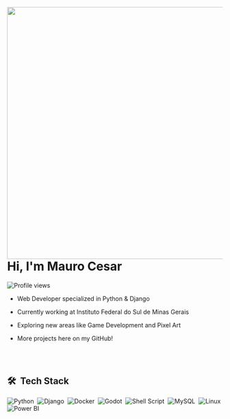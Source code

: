 <img align="right" height="590em" src="https://raw.githubusercontent.com/gist/maurocesarjunior/df49a37d7cf01d1c0680eec8d574b295/raw/eb534573dc58523e36c2230b7253ca7f6be3cd48/githubcar.svg"/>
<h1 align="left">Hi, I'm Mauro Cesar</h1>
<p align="left"> <img src="https://komarev.com/ghpvc/?username=maurocesarjunior&color=yellow" alt="Profile views" /> </p>

- Web Developer specialized in Python & Django
- Currently working at Instituto Federal do Sul de Minas Gerais
  
- Exploring new areas like Game Development and Pixel Art
- More projects here on my GitHub!

<br><br>

## 🛠 &nbsp;Tech Stack

![Python](https://img.shields.io/badge/-Python-05122A?style=flat&logo=python)&nbsp;
![Django](https://img.shields.io/badge/-Django-05122A?style=flat&logo=django)&nbsp;
![Docker](https://img.shields.io/badge/-Docker-05122A?style=flat&logo=docker)&nbsp;
![Godot](https://img.shields.io/badge/-Godot-05122A?style=flat&logo=godot-engine)&nbsp;
![Shell Script](https://img.shields.io/badge/-Shell%20Script-05122A?style=flat&logo=gnu-bash)&nbsp;
![MySQL](https://img.shields.io/badge/-MySQL-05122A?style=flat&logo=mysql)&nbsp;
![Linux](https://img.shields.io/badge/-Linux-05122A?style=flat&logo=linux)&nbsp;
![Power BI](https://img.shields.io/badge/-Power%20BI-05122A?style=flat&logo=microsoft&logoColor=white)&nbsp;



<br><br>
